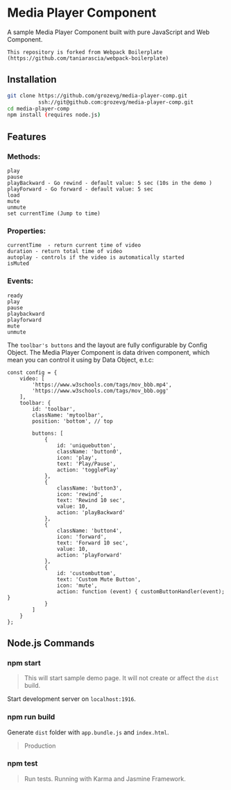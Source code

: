 # Media Player Component

A sample Media Player Component built with pure JavaScript and Web Component.

```
This repository is forked from Webpack Boilerplate (https://github.com/taniarascia/webpack-boilerplate)
```

## Installation

```bash
git clone https://github.com/grozevg/media-player-comp.git
          ssh://git@github.com:grozevg/media-player-comp.git
cd media-player-comp
npm install (requires node.js)
```

## Features
### Methods:
```
play
pause
playBackward - Go rewind - default value: 5 sec (10s in the demo )
playForward - Go forward - default value: 5 sec 
load
mute
unmute
set currentTime (Jump to time)
```
### Properties:
```
currentTime  - return current time of video
duration - return total time of video
autoplay - controls if the video is automatically started
isMuted
```
### Events:
```
ready
play
pause
playbackward
playforward
mute
unmute
```

The `toolbar's buttons` and the layout are fully configurable by Config Object. The Media Player Component is data driven component, which mean you can control it using by Data Object, e.t.c:
```
const config = {
	video: [
		'https://www.w3schools.com/tags/mov_bbb.mp4',
		'https://www.w3schools.com/tags/mov_bbb.ogg'
	],
	toolbar: {
		id: 'toolbar',
		className: 'mytoolbar',
		position: 'bottom', // top

		buttons: [
			{
				id: 'uniquebutton',
				className: 'button0',
				icon: 'play',
				text: 'Play/Pause',
				action: 'togglePlay'
			},
			{
				className: 'button3',
				icon: 'rewind',
				text: 'Rewind 10 sec',
				value: 10,
				action: 'playBackward'
			},
			{
				className: 'button4',
				icon: 'forward',
				text: 'Forward 10 sec',
				value: 10,
				action: 'playForward'
			},
			{
				id: 'custombuttom',
				text: 'Custom Mute Button',
				icon: 'mute',
				action: function (event) { customButtonHandler(event); }
			}
		]
	}
};
```

## Node.js Commands

### npm start

> This will start sample demo page. It will not create or affect the `dist` build.

Start development server on `localhost:1916`.

### npm run build

Generate `dist` folder with `app.bundle.js` and `index.html`.
> Production

### npm test

> Run tests. Running with Karma and Jasmine Framework. 
